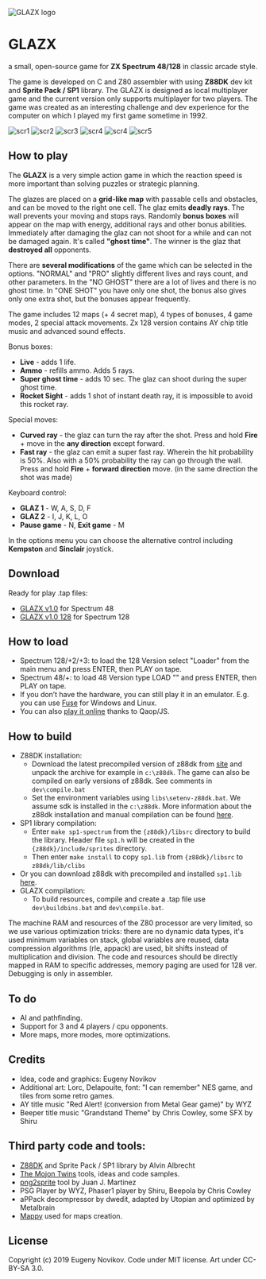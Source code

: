 ![GLAZX logo](/web/logo.png)

# GLAZX

a small, open-source game for **ZX Spectrum 48/128** in classic arcade style.

The game is developed on С and Z80 assembler with using **Z88DK** dev kit and **Sprite Pack / SP1** library. The GLAZX is designed as local multiplayer game and the current version only supports multiplayer for two players. The game was created as an interesting challenge and dev experience for the computer on which I played my first game sometime in 1992.

![scr1](/web/scr1.png) ![scr2](/web/scr2.png)
![scr3](/web/scr3.png) ![scr4](/web/scr4.png)
![scr4](/web/scr5.png) ![scr5](/web/scr6.png)

## How to play

The **GLAZX** is a very simple action game in which the reaction speed is more important than solving puzzles or strategic planning.

The glazes are placed on a **grid-like map** with passable cells and obstacles, and can be moved to the right one cell. The glaz emits **deadly rays**. The wall prevents your moving and stops rays. Randomly **bonus boxes** will appear on the map with energy, additional rays and other bonus abilities. Immediately after damaging the glaz can not shoot for a while and can not be damaged again. It's called **"ghost time"**. The winner is the glaz that **destroyed all** opponents.

There are **several modifications** of the game which can be selected in the options. "NORMAL" and "PRO" slightly different lives and rays count, and other parameters. In the "NO GHOST" there are a lot of lives and there is no ghost time. In "ONE SHOT" you have only one shot, the bonus also gives only one extra shot, but the bonuses appear frequently.

The game includes 12 maps (+ 4 secret map), 4 types of bonuses, 4 game modes, 2 special attack movements. Zx 128 version contains AY chip title music and advanced sound effects.

Bonus boxes:

* **Live** - adds 1 life.
* **Ammo** - refills ammo. Adds 5 rays.
* **Super ghost time** - adds 10 sec. The glaz can shoot during the super ghost time.
* **Rocket Sight** - adds 1 shot of instant death ray, it is impossible to avoid this rocket ray.

Special moves:

* **Curved ray** - the glaz can turn the ray after the shot. Press and hold **Fire** + move in the **any direction** except forward.
* **Fast ray** - the glaz can emit a super fast ray. Wherein the hit probability is 50%. Also with a 50% probability the ray can go through the wall. Press and hold **Fire** + **forward direction** move. (in the same direction the shot was made)

Keyboard control:

* **GLAZ 1** - W, A, S, D, F
* **GLAZ 2** - I, J, K, L, O
* **Pause game** - N, **Exit game** - M

In the options menu you can choose the alternative control including **Kempston** and **Sinclair** joystick.

## Download

Ready for play .tap files:
* [GLAZX v1.0](https://github.com/EugenyN/glazx/releases/download/1/glazx48.tap) for Spectrum 48
* [GLAZX v1.0 128](https://github.com/EugenyN/glazx/releases/download/1/glazx128.tap) for Spectrum 128

## How to load

* Spectrum 128/+2/+3: to load the 128 Version select "Loader" from the main menu and press ENTER, then PLAY on tape.
* Spectrum 48/+: to load 48 Version type LOAD "" and press ENTER, then PLAY on tape.
* If you don’t have the hardware, you can still play it in an emulator. E.g. you can use [Fuse](http://fuse-emulator.sourceforge.net/) for Windows and Linux.
* You can also [play it online](http://torinak.com/qaop) thanks to Qaop/JS.
 
## How to build

* Z88DK installation:
	* Download the latest precompiled version of z88dk from [site](http://nightly.z88dk.org/) and unpack the archive for example in `c:\z88dk`. The game can also be compiled on early versions of z88dk. See comments in `dev\compile.bat`
	* Set the environment variables using `libs\setenv-z88dk.bat`. We assume sdk is installed in the `c:\z88dk`. More information about the z88dk installation and manual compilation can be found [here](https://github.com/z88dk/z88dk/wiki/installation).
* SP1 library compilation:
	* Enter `make sp1-spectrum` from the `{z88dk}/libsrc` directory to build the library. Header file `sp1.h` will be created in the `{z88dk}/include/sprites` directory.
	* Then enter `make install` to copy `sp1.lib` from `{z88dk}/libsrc` to `z88dk/lib/clibs`
* Or you can download z88dk with precompiled and installed `sp1.lib` [here](/libs/z88dk-win32-20190408.zip).
* GLAZX compilation:
	* To build resources, compile and create a .tap file use `dev\buildbins.bat` and `dev\compile.bat`.

The machine RAM and resources of the Z80 processor are very limited, so we use various optimization tricks: there are no dynamic data types, it's used minimum variables on stack, global variables are reused, data compression algorithms (rle, appack) are used, bit shifts instead of multiplication and division. The code and resources should be directly mapped in RAM to specific addresses, memory paging are used for 128 ver. Debugging is only in assembler.

## To do

* AI and pathfinding.
* Support for 3 and 4 players / cpu opponents.
* More maps, more modes, more optimizations.

## Credits

* Idea, code and graphics: Eugeny Novikov
* Additional art: Lorc, Delapouite, font: "I can remember" NES game, and tiles from some retro games.
* AY title music "Red Alert! (conversion from Metal Gear game)" by WYZ
* Beeper title music "Grandstand Theme" by Chris Cowley, some SFX by Shiru

## Third party code and tools:

* [Z88DK](https://www.z88dk.org) and Sprite Pack / SP1 library by Alvin Albrecht
* [The Mojon Twins](https://github.com/mojontwins) tools, ideas and code samples.
* [png2sprite](https://github.com/reidrac/png2sprite) tool by Juan J. Martinez
* PSG Player by WYZ, Phaser1 player by Shiru, Beepola by Chris Cowley
* aPPack decompressor by dwedit, adapted by Utopian and optimized by Metalbrain
* [Mappy](https://tilemap.co.uk/mappy.php) used for maps creation.

## License

Copyright (c) 2019 Eugeny Novikov. Code under MIT license. Art under CC-BY-SA 3.0.
